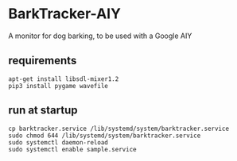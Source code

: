 # BarkTracker-AIY
A monitor for dog barking, to be used with a Google AIY


## requirements
```
apt-get install libsdl-mixer1.2
pip3 install pygame wavefile
```

## run at startup

```
cp barktracker.service /lib/systemd/system/barktracker.service
sudo chmod 644 /lib/systemd/system/barktracker.service
sudo systemctl daemon-reload
sudo systemctl enable sample.service
```